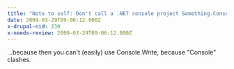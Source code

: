 ```yaml
---
title: "Note to self: Don't call a .NET console project Something.Console"
date: 2009-03-29T09:06:12.000Z
x-drupal-nid: 230
x-needs-review: 2009-03-29T09:06:12.000Z
---
```

...because then you can't (easily) use Console.Write, because "Console" clashes.